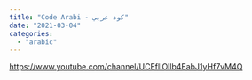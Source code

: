 ```yaml
---
title: "Code Arabi - كود عربي"
date: "2021-03-04"
categories: 
  - "arabic"
---
```


https://www.youtube.com/channel/UCEflIOllb4EabJ1yHf7vM4Q
